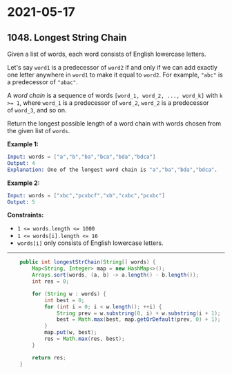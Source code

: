 # 2021-05-17

## 1048. Longest String Chain

Given a list of words, each word consists of English lowercase letters.

Let's say `word1` is a predecessor of `word2` if and only if we can add exactly one letter anywhere in `word1` to make it equal to `word2`. For example, `"abc"` is a predecessor of `"abac"`.

A *word chain* is a sequence of words `[word_1, word_2, ..., word_k]` with `k >= 1`, where `word_1` is a predecessor of `word_2`, `word_2` is a predecessor of `word_3`, and so on.

Return the longest possible length of a word chain with words chosen from the given list of `words`.

**Example 1:**

```s
Input: words = ["a","b","ba","bca","bda","bdca"]
Output: 4
Explanation: One of the longest word chain is "a","ba","bda","bdca".
```

**Example 2:**

```s
Input: words = ["xbc","pcxbcf","xb","cxbc","pcxbc"]
Output: 5
```

**Constraints:**

- `1 <= words.length <= 1000`
- `1 <= words[i].length <= 16`
- `words[i]` only consists of English lowercase letters.

---

```java
    public int longestStrChain(String[] words) {
        Map<String, Integer> map = new HashMap<>();
        Arrays.sort(words, (a, b) -> a.length() - b.length());
        int res = 0;

        for (String w : words) {
            int best = 0;
            for (int i = 0; i < w.length(); ++i) {
                String prev = w.substring(0, i) + w.substring(i + 1);
                best = Math.max(best, map.getOrDefault(prev, 0) + 1);
            }
            map.put(w, best);
            res = Math.max(res, best);
        }

        return res;
    }
```
